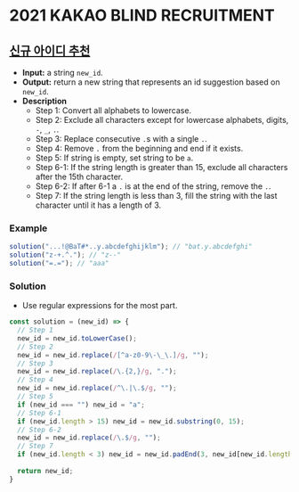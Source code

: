 # 2021 KAKAO BLIND RECRUITMENT

## [신규 아이디 추천](https://programmers.co.kr/learn/courses/30/lessons/72410)
- **Input:** a string `new_id`.
- **Output:** return a new string that represents an id suggestion based on `new_id`.
- **Description**
  - Step 1: Convert all alphabets to lowercase.
  - Step 2: Exclude all characters except for lowercase alphabets, digits, `-`, `_`, `.`.
  - Step 3: Replace consecutive `.`s with a single `.`.
  - Step 4: Remove `.` from the beginning and end if it exists.
  - Step 5: If string is empty, set string to be `a`.
  - Step 6-1: If the string length is greater than 15, exclude all characters after the 15th character.
  - Step 6-2: If after 6-1 a `.` is at the end of the string, remove the `.`.
  - Step 7: If the string length is less than 3, fill the string with the last character until it has a length of 3.
### Example
```js
solution("...!@BaT#*..y.abcdefghijklm"); // "bat.y.abcdefghi"
solution("z-+.^."); // "z--"
solution("=.="); // "aaa"
```
### Solution
- Use regular expressions for the most part.
```js
const solution = (new_id) => {
  // Step 1
  new_id = new_id.toLowerCase();
  // Step 2
  new_id = new_id.replace(/[^a-z0-9\-\_\.]/g, "");
  // Step 3
  new_id = new_id.replace(/\.{2,}/g, ".");
  // Step 4
  new_id = new_id.replace(/^\.|\.$/g, "");
  // Step 5
  if (new_id === "") new_id = "a";
  // Step 6-1
  if (new_id.length > 15) new_id = new_id.substring(0, 15);
  // Step 6-2
  new_id = new_id.replace(/\.$/g, "");
  // Step 7
  if (new_id.length < 3) new_id = new_id.padEnd(3, new_id[new_id.length-1]);
  
  return new_id;
}
```
